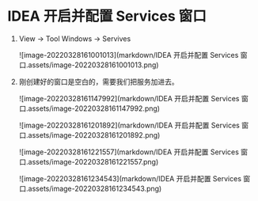 # IDEA 开启并配置 Services 窗口



1.  View -> Tool Windows -> Servives

    ![image-20220328161001013](markdown/IDEA 开启并配置 Services 窗口.assets/image-20220328161001013.png)

2.  刚创建好的窗口是空白的，需要我们把服务加进去。

    ![image-20220328161147992](markdown/IDEA 开启并配置 Services 窗口.assets/image-20220328161147992.png)

    ![image-20220328161201892](markdown/IDEA 开启并配置 Services 窗口.assets/image-20220328161201892.png)

    ![image-20220328161221557](markdown/IDEA 开启并配置 Services 窗口.assets/image-20220328161221557.png)

    ![image-20220328161234543](markdown/IDEA 开启并配置 Services 窗口.assets/image-20220328161234543.png)